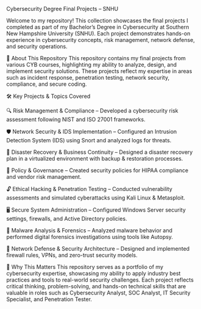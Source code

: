 Cybersecurity Degree Final Projects – SNHU

Welcome to my repository! This collection showcases the final projects I completed as part of my Bachelor’s Degree in Cybersecurity at Southern New Hampshire University (SNHU). Each project demonstrates hands-on experience in cybersecurity concepts, risk management, network defense, and security operations.

📌 About This Repository
This repository contains my final projects from various CYB courses, highlighting my ability to analyze, design, and implement security solutions. These projects reflect my expertise in areas such as incident response, penetration testing, network security, compliance, and secure coding.

🛠️ Key Projects & Topics Covered

🔍 Risk Management & Compliance – Developed a cybersecurity risk assessment following NIST and ISO 27001 frameworks.

🛡️ Network Security & IDS Implementation – Configured an Intrusion Detection System (IDS) using Snort and analyzed logs for threats.

💾 Disaster Recovery & Business Continuity – Designed a disaster recovery plan in a virtualized environment with backup & restoration processes.

📜 Policy & Governance – Created security policies for HIPAA compliance and vendor risk management.

🔓 Ethical Hacking & Penetration Testing – Conducted vulnerability assessments and simulated cyberattacks using Kali Linux & Metasploit.

🖥️ Secure System Administration – Configured Windows Server security settings, firewalls, and Active Directory policies.

🛑 Malware Analysis & Forensics – Analyzed malware behavior and performed digital forensics investigations using tools like Autopsy.

🔗 Network Defense & Security Architecture – Designed and implemented firewall rules, VPNs, and zero-trust security models.

🎯 Why This Matters
This repository serves as a portfolio of my cybersecurity expertise, showcasing my ability to apply industry best practices and tools to real-world security challenges. Each project reflects critical thinking, problem-solving, and hands-on technical skills that are valuable in roles such as Cybersecurity Analyst, SOC Analyst, IT Security Specialist, and Penetration Tester.
